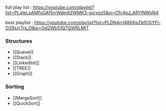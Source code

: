 full play list : https://youtube.com/playlist?list=PLqleLpAMfxGAf5rrWdm92WMK3-gsrxgz5&si=Cfc4pJ_ARYlNWsN4

best playlist :
https://youtube.com/playlist?list=PLDN4rrl48XKpZkf03iYFl-O29szjTrs_O&si=Od2Wb51Q7QWRLMjT

### Structures
- [[Queue]]
- [[Stack]]
- [[Linkedlist]]
- [[TREE]]
- [[Graph]]

### Sorting
- [[MergeSort]]
- [[QuickSort]]